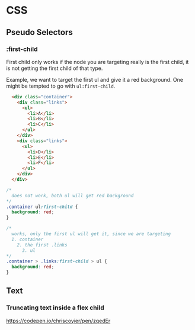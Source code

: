 # CSS

## Pseudo Selectors

### :first-child
First child only works if the node you are targeting really is 
the first child, it is not getting the first child of that type.

Example, we want to target the first ul and give it a red background.
One might be tempted to go with `ul:first-child`.
```html
  <div class="container">
    <div class="links">
      <ul>
        <li>A</li>
        <li>B</li>
        <li>C</li>
      </ul>
    </div>
    <div class="links">
      <ul>
        <li>D</li>
        <li>E</li>
        <li>F</li>
      </ul>
    </div>
  </div>
```
```css
/* 
  does not work, both ul will get red background 
*/
.container ul:first-child {
  background: red;
}

/* 
  works, only the first ul will get it, since we are targeting
  1. container
    2. the first .links
      3. ul
*/
.container > .links:first-child > ul {
  background: red;
}
```

## Text

### Truncating text inside a flex child
https://codepen.io/chriscoyier/pen/zqedEr
